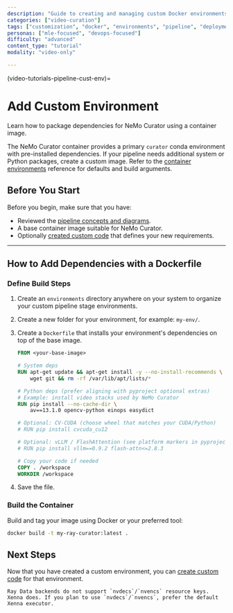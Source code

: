 ```yaml
---
description: "Guide to creating and managing custom Docker environments for specialized video curation pipeline requirements"
categories: ["video-curation"]
tags: ["customization", "docker", "environments", "pipeline", "deployment", "advanced"]
personas: ["mle-focused", "devops-focused"]
difficulty: "advanced"
content_type: "tutorial"
modality: "video-only"

---
```


(video-tutorials-pipeline-cust-env)=
# Add Custom Environment

Learn how to package dependencies for NeMo Curator using a container image.

The NeMo Curator container provides a primary `curator` conda environment with pre-installed dependencies. If your pipeline needs additional system or Python packages, create a custom image. Refer to the [container environments](reference-infrastructure-container-environments) reference for defaults and build arguments.

## Before You Start

Before you begin, make sure that you have:

* Reviewed the [pipeline concepts and diagrams](about-concepts-video).  
* A base container image suitable for NeMo Curator.  
* Optionally [created custom code](video-tutorials-pipeline-cust-add-code) that defines your new requirements.  

---

## How to Add Dependencies with a Dockerfile

### Define Build Steps

1. Create an `environments` directory anywhere on your system to organize your custom pipeline stage environments.  
2. Create a new folder for your environment, for example: `my-env/`.
3. Create a `Dockerfile` that installs your environment's dependencies on top of the base image.

   ```dockerfile
   FROM <your-base-image>

   # System deps
   RUN apt-get update && apt-get install -y --no-install-recommends \
       wget git && rm -rf /var/lib/apt/lists/*

   # Python deps (prefer aligning with pyproject optional extras)
   # Example: install video stacks used by NeMo Curator
   RUN pip install --no-cache-dir \
       av==13.1.0 opencv-python einops easydict

   # Optional: CV-CUDA (choose wheel that matches your CUDA/Python)
   # RUN pip install cvcuda_cu12

   # Optional: vLLM / FlashAttention (see platform markers in pyproject)
   # RUN pip install vllm==0.9.2 flash-attn<=2.8.3

   # Copy your code if needed
   COPY . /workspace
   WORKDIR /workspace
   ```

4. Save the file.

### Build the Container

Build and tag your image using Docker or your preferred tool:

```bash
docker build -t my-ray-curator:latest .
```

## Next Steps

Now that you have created a custom environment, you can [create custom code](video-tutorials-pipeline-cust-add-code) for that environment.

```{note}
Ray Data backends do not support `nvdecs`/`nvencs` resource keys. Xenna does. If you plan to use `nvdecs`/`nvencs`, prefer the default Xenna executor.
```
